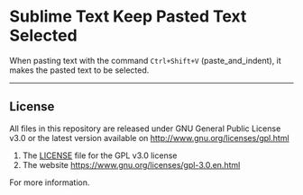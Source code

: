 # Sublime Text Keep Pasted Text Selected


When pasting text with the command `Ctrl+Shift+V` (paste_and_indent), it makes the pasted text to be
selected.


___
## License

All files in this repository are released under GNU General Public License v3.0
or the latest version available on http://www.gnu.org/licenses/gpl.html

1. The [LICENSE](LICENSE) file for the GPL v3.0 license
1. The website https://www.gnu.org/licenses/gpl-3.0.en.html

For more information.


